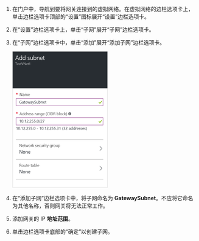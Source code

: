 1. 在门户中，导航到要将网关连接到的虚拟网络。在虚拟网络的边栏选项卡上，单击边栏选项卡顶部的“设置”图标展开“设置”边栏选项卡。 

2. 在“设置”边栏选项卡上，单击“子网”展开“子网”边栏选项卡。

3. 在“子网”边栏选项卡中，单击“添加”展开“添加子网”边栏选项卡。

	![添加网关子网](./media/vpn-gateway-add-gwsubnet-rm-portal-include/addgwsubnet250.png)

4. 在“添加子网”边栏选项卡中，将子网命名为 **GatewaySubnet**。不应将它命名为其他名称，否则网关将无法正常工作。

5. 添加网关的 IP **地址范围**。

6. 单击边栏选项卡底部的“确定”以创建子网。




<!---HONumber=Mooncake_0613_2016-->
